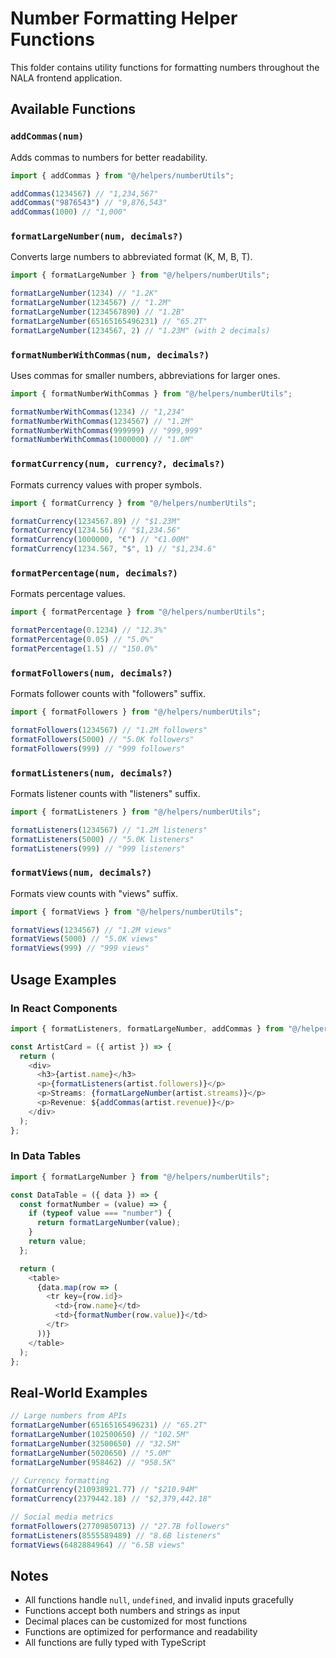 # Number Formatting Helper Functions

This folder contains utility functions for formatting numbers throughout the NALA frontend application.

## Available Functions

### `addCommas(num)`
Adds commas to numbers for better readability.

```typescript
import { addCommas } from "@/helpers/numberUtils";

addCommas(1234567) // "1,234,567"
addCommas("9876543") // "9,876,543"
addCommas(1000) // "1,000"
```

### `formatLargeNumber(num, decimals?)`
Converts large numbers to abbreviated format (K, M, B, T).

```typescript
import { formatLargeNumber } from "@/helpers/numberUtils";

formatLargeNumber(1234) // "1.2K"
formatLargeNumber(1234567) // "1.2M"
formatLargeNumber(1234567890) // "1.2B"
formatLargeNumber(65165165496231) // "65.2T"
formatLargeNumber(1234567, 2) // "1.23M" (with 2 decimals)
```

### `formatNumberWithCommas(num, decimals?)`
Uses commas for smaller numbers, abbreviations for larger ones.

```typescript
import { formatNumberWithCommas } from "@/helpers/numberUtils";

formatNumberWithCommas(1234) // "1,234"
formatNumberWithCommas(1234567) // "1.2M"
formatNumberWithCommas(999999) // "999,999"
formatNumberWithCommas(1000000) // "1.0M"
```

### `formatCurrency(num, currency?, decimals?)`
Formats currency values with proper symbols.

```typescript
import { formatCurrency } from "@/helpers/numberUtils";

formatCurrency(1234567.89) // "$1.23M"
formatCurrency(1234.56) // "$1,234.56"
formatCurrency(1000000, "€") // "€1.00M"
formatCurrency(1234.567, "$", 1) // "$1,234.6"
```

### `formatPercentage(num, decimals?)`
Formats percentage values.

```typescript
import { formatPercentage } from "@/helpers/numberUtils";

formatPercentage(0.1234) // "12.3%"
formatPercentage(0.05) // "5.0%"
formatPercentage(1.5) // "150.0%"
```

### `formatFollowers(num, decimals?)`
Formats follower counts with "followers" suffix.

```typescript
import { formatFollowers } from "@/helpers/numberUtils";

formatFollowers(1234567) // "1.2M followers"
formatFollowers(5000) // "5.0K followers"
formatFollowers(999) // "999 followers"
```

### `formatListeners(num, decimals?)`
Formats listener counts with "listeners" suffix.

```typescript
import { formatListeners } from "@/helpers/numberUtils";

formatListeners(1234567) // "1.2M listeners"
formatListeners(5000) // "5.0K listeners"
formatListeners(999) // "999 listeners"
```

### `formatViews(num, decimals?)`
Formats view counts with "views" suffix.

```typescript
import { formatViews } from "@/helpers/numberUtils";

formatViews(1234567) // "1.2M views"
formatViews(5000) // "5.0K views"
formatViews(999) // "999 views"
```

## Usage Examples

### In React Components

```typescript
import { formatListeners, formatLargeNumber, addCommas } from "@/helpers/numberUtils";

const ArtistCard = ({ artist }) => {
  return (
    <div>
      <h3>{artist.name}</h3>
      <p>{formatListeners(artist.followers)}</p>
      <p>Streams: {formatLargeNumber(artist.streams)}</p>
      <p>Revenue: ${addCommas(artist.revenue)}</p>
    </div>
  );
};
```

### In Data Tables

```typescript
import { formatLargeNumber } from "@/helpers/numberUtils";

const DataTable = ({ data }) => {
  const formatNumber = (value) => {
    if (typeof value === "number") {
      return formatLargeNumber(value);
    }
    return value;
  };

  return (
    <table>
      {data.map(row => (
        <tr key={row.id}>
          <td>{row.name}</td>
          <td>{formatNumber(row.value)}</td>
        </tr>
      ))}
    </table>
  );
};
```

## Real-World Examples

```typescript
// Large numbers from APIs
formatLargeNumber(65165165496231) // "65.2T"
formatLargeNumber(102500650) // "102.5M"
formatLargeNumber(32500650) // "32.5M"
formatLargeNumber(5020650) // "5.0M"
formatLargeNumber(958462) // "958.5K"

// Currency formatting
formatCurrency(210938921.77) // "$210.94M"
formatCurrency(2379442.18) // "$2,379,442.18"

// Social media metrics
formatFollowers(27709850713) // "27.7B followers"
formatListeners(8555589489) // "8.6B listeners"
formatViews(6482884964) // "6.5B views"
```

## Notes

- All functions handle `null`, `undefined`, and invalid inputs gracefully
- Functions accept both numbers and strings as input
- Decimal places can be customized for most functions
- Functions are optimized for performance and readability
- All functions are fully typed with TypeScript
